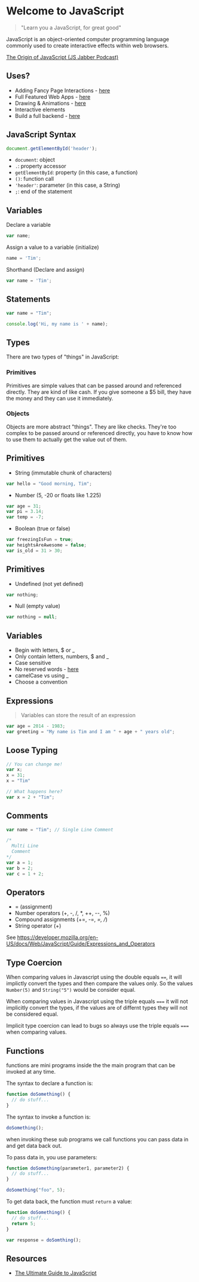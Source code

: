 # Welcome to JavaScript

> "Learn you a JavaScript, for great good"

JavaScript is an object-oriented computer programming language commonly used to create interactive effects within web browsers.

[The Origin of JavaScript (JS Jabber Podcast)](http://javascriptjabber.com/124-jsj-the-origin-of-javascript-with-brendan-eich/)


## Uses?

- Adding Fancy Page Interactions - [here](http://dev.sencha.com/playpen/ext-core-latest/examples/lightbox/)
- Full Featured Web Apps - [here](http://www.rdio.com/new/)
- Drawing & Animations - [here](http://raphaeljs.com/analytics.html)
- Interactive elements
- Build a full backend - [here](http://nodejs.org/)

## JavaScript Syntax

```js
document.getElementById('header');
```

- `document`: object
- `.`: property accessor
- `getElementById`: property (in this case, a function)
- `()`: function call
- `'header'`: parameter (in this case, a String)
- `;`: end of the statement


## Variables

Declare a variable

```js
var name;
```

Assign a value to a variable (initialize)

```js
name = 'Tim';
```

Shorthand (Declare and assign)

```js
var name = 'Tim';
```


## Statements

```js
var name = "Tim";
```

```js
console.log('Hi, my name is ' + name);
```

## Types
There are two types of "things" in JavaScript:
### Primitives
Primitives are simple values that can be passed around and referenced directly. They are kind of like cash. If you give someone a $5 bill, they have the money and they can use it immediately.

### Objects
Objects are more abstract "things". They are like checks. They're too complex to be passed around or referenced directly, you have to know how to use them to actually get the value out of them.

## Primitives

- String (immutable chunk of characters)

```js
var hello = "Good morning, Tim";
```

- Number (5, -20 or floats like 1.225)

```js
var age = 31;
var pi = 3.14;
var temp = -7;
```

- Boolean (true or false)

```js
var freezingIsFun = true;
var heightsAreAwesome = false;
var is_old = 31 > 30;
```


## Primitives

- Undefined (not yet defined)

```js
var nothing;
```

- Null (empty value)

```js
var nothing = null;
```


## Variables

- Begin with letters, $ or _
- Only contain letters, numbers, $ and _
- Case sensitive
- No reserved words - [here](https://developer.mozilla.org/en-US/docs/Web/JavaScript/Reference/Lexical_grammar#Keywords)
- camelCase vs using _
- Choose a convention


## Expressions

> Variables can store the result of an expression

```js
var age = 2014 - 1983;
var greeting = "My name is Tim and I am " + age + " years old";
```

## Loose Typing

```js
// You can change me!
var x;
x = 31;
x = "Tim"
```

```js
// What happens here?
var x = 2 + "Tim";
```


## Comments

```js
var name = "Tim"; // Single Line Comment

/*
  Multi Line
  Comment
*/
var a = 1;
var b = 2;
var c = 1 + 2;
```

## Operators
- = (assignment)
- Number operators (+, -, /, *, ++, --, %)
- Compound assignments (+=, -=, *=, /*)
- String operator (+)

See https://developer.mozilla.org/en-US/docs/Web/JavaScript/Guide/Expressions_and_Operators


## Type Coercion

When comparing values in Javascript using the double equals `==`, it will implictly convert the types and then compare the values only. So the values `Number(5)` and `String("5")` would be consider equal.

When comparing values in Javascript using the triple equals `===` it will not implicitly convert the types, if the values are of differnt types they will not be considered equal.

Implicit type coercion can lead to bugs so always use the triple equals `===` when comparing values.


## Functions

functions are mini programs inside the the main program that can be invoked at any time.

The syntax to declare a function is:

```javascript
function doSomething() {
  // do stuff...
}
```

The syntax to invoke a function is:

```javascript
doSomething();
```

when invoking these sub programs we call functions you can pass data in and get data back out.

To pass data in, you use parameters:

```javascript
function doSomething(parameter1, parameter2) {
  // do stuff...
}

doSomething("foo", 5);
```

To get data back, the function must `return` a value:

```javascript
function doSomething() {
  // do stuff...
  return 5;
}

var response = doSomthing();
```


## Resources

* [The Ultimate Guide to JavaScript](https://developer.mozilla.org/en-US/docs/Web/JavaScript)